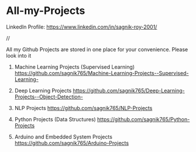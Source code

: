 # All-my-Projects

LinkedIn Profile: https://www.linkedin.com/in/sagnik-roy-2001/

//

All my Github Projects are stored in one place for your convenience. Please look into it



1. Machine Learning Projects (Supervised Learning)    https://github.com/sagnik765/Machine-Learning-Projects--Supervised-Learning-

2. Deep Learning Projects     https://github.com/sagnik765/Deep-Learning-Projects--Object-Detection-

3. NLP Projects   https://github.com/sagnik765/NLP-Projects

4. Python Projects (Data Structures)    https://github.com/sagnik765/Python-Projects

5. Arduino and Embedded System Projects    https://github.com/sagnik765/Arduino-Projects

